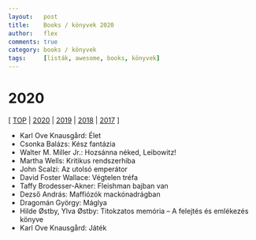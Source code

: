 ```yaml
---
layout:   post
title:    Books / könyvek 2020
author:   flex
comments: true
category: books / könyvek
tags:     [listák, awesome, books, könyvek]
---
```


<link rel='stylesheet' href='unitegallery/css/unite-gallery.css' type='text/css' /> 
<link rel='stylesheet' href='unitegallery/themes/default/ug-theme-default.css' type='text/css' /> 

<script type='text/javascript' src='unitegallery/js/jquery-11.0.min.js'></script>
<script type='text/javascript' src='unitegallery/js/unitegallery.min.js'></script> 
<script type='text/javascript' src='unitegallery/themes/tiles/ug-theme-tiles.js'></script>

# 2020

[ [TOP](TOP_books.html) \| [2020](2020_books.html) \| [2019](2019_books.html) \| [2018](2018_books.html) \| [2017](2017_books.html) ]

<div id="gallery2020" style="display:none; margin-bottom: .7em; margin-left: 1.5%; margin-right: 1.5%; margin-top: .5em;">

<img alt="John Scalzi: Az utolsó emperátor" data-description="John Scalzi: Az utolsó emperátor" src="images/books/2020/az.utolso.emperator.jpg" data-image="images/books/2020/az.utolso.emperator_ORIGINAL.jpg">
<img alt="Karl Ove Knausgård: Élet" data-description="Karl Ove Knausgård: Élet" src="images/books/2020/elet.jpg" data-image="images/books/2020/elet_ORIGINAL.jpg">
<img alt="affy Brodesser-Akner: Fleishman bajban van" data-description="affy Brodesser-Akner: Fleishman bajban van" src="images/books/2020/fleishman.bajban.van.jpg" data-image="images/books/2020/fleishman.bajban.van_ORIGINAL.jpg">
<img alt="Walter M. Miller Jr.: Hozsánna néked, Leibowitz!" data-description="Walter M. Miller Jr.: Hozsánna néked, Leibowitz!" src="images/books/2020/hozsanna.neked.leibowitz.jpg" data-image="images/books/2020/hozsanna.neked.leibowitz_ORIGINAL.jpg">
<img alt="arl Ove Knausgård: Játék" data-description="arl Ove Knausgård: Játék" src="images/books/2020/jatek.jpg" data-image="images/books/2020/jatek_ORIGINAL.jpg">
<img alt="Csonka Balázs: Kész fantázia" data-description="Csonka Balázs: Kész fantázia" src="images/books/2020/kesz.fantazia.jpg" data-image="images/books/2020/kesz.fantazia_ORIGINAL.jpg">
<img alt="Martha Wells: Kritikus rendszerhiba" data-description="Martha Wells: Kritikus rendszerhiba" src="images/books/2020/kritikus.rendszerhiba.jpg" data-image="images/books/2020/kritikus.rendszerhiba_ORIGINAL.jpg">
<img alt="Dezső András: Maffiózók mackónadrágban" data-description="Dezső András: Maffiózók mackónadrágban" src="images/books/2020/maffiozok.alsonadragban.jpg" data-image="images/books/2020/maffiozok.alsonadragban_ORIGINAL.jpg">
<img alt="ilde Østby, Ylva Østby: Titokzatos memória – A felejtés és emlékezés könyve" data-description="ilde Østby, Ylva Østby: Titokzatos memória – A felejtés és emlékezés könyve" src="images/books/2020/titokzatos.memoria.jpg" data-image="images/books/2020/titokzatos.memoria_ORIGINAL.jpg">
<img alt="David Foster Wallace: Végtelen tréfa" data-description="David Foster Wallace: Végtelen tréfa" src="images/books/2020/vegtelen.trefa.jpg" data-image="images/books/2020/vegtelen.trefa_ORIGINAL.jpg">

</div>

<div class="newspaper2">

<ul>

<li>Karl Ove Knausgård: Élet</li>
<li>Csonka Balázs: Kész fantázia</li>
<li>Walter M. Miller Jr.: Hozsánna néked, Leibowitz!</li>
<li>Martha Wells: Kritikus rendszerhiba</li>
<li>John Scalzi: Az utolsó emperátor</li>
<li>David Foster Wallace: Végtelen tréfa</li>
<li>Taffy Brodesser-Akner: Fleishman bajban van</li>
<li>Dezső András: Maffiózók mackónadrágban</li>
<li>Dragomán György: Máglya</li>
<li>Hilde Østby, Ylva Østby: Titokzatos memória – A felejtés és emlékezés könyve</li>
<li>Karl Ove Knausgård: Játék</li>

</ul>

</div>

<script type="text/javascript"> 
											   
	jQuery( document ).ready( function() { jQuery( "#gallery2020" ).unitegallery( {

		tiles_space_between_cols:      10,
		tiles_justified_space_between: 10,
		//tiles_col_width:               500,
		tile_enable_shadow:            true,
			tile_shadow_h: 			   3,			//position of horizontal shadow
			tile_shadow_v: 			   3,			//position of vertical shadow
			tile_shadow_blur: 		   5,			//shadow blur
			tile_shadow_spread: 	   2,			//shadow spread
			tile_shadow_color: 		   "#2B2B2B",	//shadow color

		theme_gallery_padding:         0,
		tiles_type: 				   "justified",

		gallery_width: 				   "100%",
		tiles_exact_width: 			   false,

		gallery_control_keyboard:      true,

	} ) } );

</script>